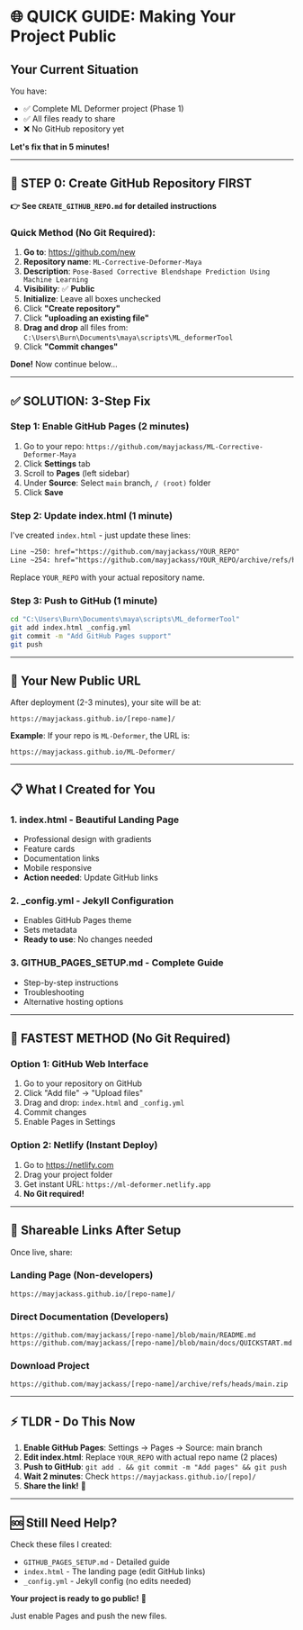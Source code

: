 # 🌐 QUICK GUIDE: Making Your Project Public

## Your Current Situation

You have:
- ✅ Complete ML Deformer project (Phase 1)
- ✅ All files ready to share
- ❌ No GitHub repository yet

**Let's fix that in 5 minutes!**

---

## 🚀 STEP 0: Create GitHub Repository FIRST

**👉 See `CREATE_GITHUB_REPO.md` for detailed instructions**

### Quick Method (No Git Required):

1. **Go to**: https://github.com/new
2. **Repository name**: `ML-Corrective-Deformer-Maya`
3. **Description**: `Pose-Based Corrective Blendshape Prediction Using Machine Learning`
4. **Visibility**: ✅ **Public**
5. **Initialize**: Leave all boxes unchecked
6. Click **"Create repository"**
7. Click **"uploading an existing file"**
8. **Drag and drop** all files from: `C:\Users\Burn\Documents\maya\scripts\ML_deformerTool`
9. Click **"Commit changes"**

**Done!** Now continue below...

---

## ✅ SOLUTION: 3-Step Fix

### Step 1: Enable GitHub Pages (2 minutes)

1. Go to your repo: `https://github.com/mayjackass/ML-Corrective-Deformer-Maya`
2. Click **Settings** tab
3. Scroll to **Pages** (left sidebar)
4. Under **Source**: Select `main` branch, `/ (root)` folder
5. Click **Save**

### Step 2: Update index.html (1 minute)

I've created `index.html` - just update these lines:

```html
Line ~250: href="https://github.com/mayjackass/YOUR_REPO"
Line ~254: href="https://github.com/mayjackass/YOUR_REPO/archive/refs/heads/main.zip"
```

Replace `YOUR_REPO` with your actual repository name.

### Step 3: Push to GitHub (1 minute)

```bash
cd "C:\Users\Burn\Documents\maya\scripts\ML_deformerTool"
git add index.html _config.yml
git commit -m "Add GitHub Pages support"
git push
```

---

## 🎉 Your New Public URL

After deployment (2-3 minutes), your site will be at:

```
https://mayjackass.github.io/[repo-name]/
```

**Example**: If your repo is `ML-Deformer`, the URL is:
```
https://mayjackass.github.io/ML-Deformer/
```

---

## 📋 What I Created for You

### 1. **index.html** - Beautiful Landing Page
   - Professional design with gradients
   - Feature cards
   - Documentation links
   - Mobile responsive
   - **Action needed**: Update GitHub links

### 2. **_config.yml** - Jekyll Configuration
   - Enables GitHub Pages theme
   - Sets metadata
   - **Ready to use**: No changes needed

### 3. **GITHUB_PAGES_SETUP.md** - Complete Guide
   - Step-by-step instructions
   - Troubleshooting
   - Alternative hosting options

---

## 🚀 FASTEST METHOD (No Git Required)

### Option 1: GitHub Web Interface

1. Go to your repository on GitHub
2. Click "Add file" → "Upload files"
3. Drag and drop: `index.html` and `_config.yml`
4. Commit changes
5. Enable Pages in Settings

### Option 2: Netlify (Instant Deploy)

1. Go to https://netlify.com
2. Drag your project folder
3. Get instant URL: `https://ml-deformer.netlify.app`
4. **No Git required!**

---

## 🔗 Shareable Links After Setup

Once live, share:

### Landing Page (Non-developers)
```
https://mayjackass.github.io/[repo-name]/
```

### Direct Documentation (Developers)
```
https://github.com/mayjackass/[repo-name]/blob/main/README.md
https://github.com/mayjackass/[repo-name]/blob/main/docs/QUICKSTART.md
```

### Download Project
```
https://github.com/mayjackass/[repo-name]/archive/refs/heads/main.zip
```

---

## ⚡ TLDR - Do This Now

1. **Enable GitHub Pages**: Settings → Pages → Source: main branch
2. **Edit index.html**: Replace `YOUR_REPO` with actual repo name (2 places)
3. **Push to GitHub**: `git add . && git commit -m "Add pages" && git push`
4. **Wait 2 minutes**: Check `https://mayjackass.github.io/[repo]/`
5. **Share the link!** 🎉

---

## 🆘 Still Need Help?

Check these files I created:
- `GITHUB_PAGES_SETUP.md` - Detailed guide
- `index.html` - The landing page (edit GitHub links)
- `_config.yml` - Jekyll config (no edits needed)

**Your project is ready to go public!** 🚀

Just enable Pages and push the new files.
